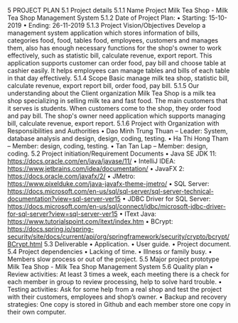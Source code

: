 5	PROJECT PLAN
5.1	Project details
5.1.1	Name Project
Milk Tea Shop - Milk Tea Shop Management System
5.1.2	Date of Project Plan:
•	Starting: 15-10-2019
•	Ending: 26-11-2019
5.1.3	Project Vision/Objectives
Develop a management system application which stores information of bills, categories food, food, tables food, employees, customers and manages them, also has enough necessary functions for the shop's owner to work effectively, such as statistic bill, calculate revenue, export report. This application supports customer can order food, pay bill and choose table at cashier easily. It helps employees can manage tables and bills of each table in that day effectively.
5.1.4	Scope
Basic manage milk tea shop, statistic bill, calculate revenue, export report bill, order food, pay bill.
5.1.5	Our understanding about the Client organization
Milk Tea Shop is a milk tea shop specializing in selling milk tea and fast food. The main customers that it serves is students. When customers come to the shop, they order food and pay bill. The shop's owner need application which supports managing bill, calculate revenue, export report. 
5.1.6	Project with Organization with Responsibilities and Authorities
•	Dao Minh Trung Thuan – Leader: System, database analysis and design, design, coding, testing.
•	Ha Thi Hong Tham – Member: design, coding, testing.
•	Tan Tan Lap – Member: design, coding.
5.2	Project initiation/Requirement Documents
•	Java SE JDK 11: https://docs.oracle.com/en/java/javase/11/
•	IntelliJ IDEA: https://www.jetbrains.com/idea/documentation/
•	JavaFX 2: https://docs.oracle.com/javafx/2/
•	JMetro: https://www.pixelduke.com/java-javafx-theme-jmetro/
•	SQL Server: https://docs.microsoft.com/en-us/sql/sql-server/sql-server-technical-documentation?view=sql-server-ver15
•	JDBC Driver for SQL Server: https://docs.microsoft.com/en-us/sql/connect/jdbc/microsoft-jdbc-driver-for-sql-server?view=sql-server-ver15
•	IText Java: https://www.tutorialspoint.com/itext/index.htm
•	BCrypt: https://docs.spring.io/spring-security/site/docs/current/api/org/springframework/security/crypto/bcrypt/BCrypt.html
5.3	Deliverable
•	Application.
•	User guide.
•	Project document.
5.4	Project dependencies
•	Lacking of time.
•	Illness or family busy.
•	Members slow process or out of the project. 
5.5	Major project prototype
Milk Tea Shop - Milk Tea Shop Management System
5.6	Quality plan
•	Review activities: At least 3 times a week, each meeting there is a check for each member in group to review processing, help to solve hard trouble.
•	Testing activities: Ask for some help from a real shop and test the project with their customers, employees and shop’s owner.
•	Backup and recovery strategies: One copy is stored in Github and each member store one copy in their own computer. 
